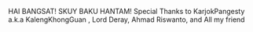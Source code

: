 HAI BANGSAT!
SKUY BAKU HANTAM!
Special Thanks to KarjokPangesty a.k.a KalengKhongGuan , Lord Deray, Ahmad Riswanto, and All my friend

